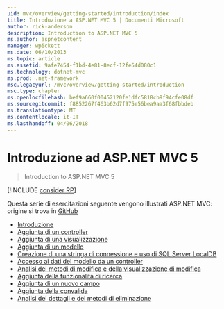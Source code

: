 ```yaml
---
uid: mvc/overview/getting-started/introduction/index
title: Introduzione a ASP.NET MVC 5 | Documenti Microsoft
author: rick-anderson
description: Introduction to ASP.NET MVC 5
ms.author: aspnetcontent
manager: wpickett
ms.date: 06/10/2013
ms.topic: article
ms.assetid: 9afe7454-f1bd-4e81-8ecf-12fe54d080c1
ms.technology: dotnet-mvc
ms.prod: .net-framework
msc.legacyurl: /mvc/overview/getting-started/introduction
msc.type: chapter
ms.openlocfilehash: bef9a660f00452120fe1dfc5818cb9f94cfe08df
ms.sourcegitcommit: f8852267f463b62d7f975e56bea9aa3f68fbbdeb
ms.translationtype: MT
ms.contentlocale: it-IT
ms.lasthandoff: 04/06/2018
---
```

<a name="getting-started-with-aspnet-mvc-5"></a>Introduzione ad ASP.NET MVC 5
====================
> Introduction to ASP.NET MVC 5

[!INCLUDE [consider RP](../../../../includes/razor.md)]

Questa serie di esercitazioni seguente vengono illustrati ASP.NET MVC: origine si trova in [GitHub](https://github.com/aspnet/Docs/tree/master/aspnet/mvc/overview/getting-started/introduction/sample/MvcMovie/MvcMovie)

- [Introduzione](getting-started.md)
- [Aggiunta di un controller](adding-a-controller.md)
- [Aggiunta di una visualizzazione](adding-a-view.md)
- [Aggiunta di un modello](adding-a-model.md)
- [Creazione di una stringa di connessione e uso di SQL Server LocalDB](creating-a-connection-string.md)
- [Accesso ai dati del modello da un controller](accessing-your-models-data-from-a-controller.md)
- [Analisi dei metodi di modifica e della visualizzazione di modifica](examining-the-edit-methods-and-edit-view.md)
- [Aggiunta della funzionalità di ricerca](adding-search.md)
- [Aggiunta di un nuovo campo](adding-a-new-field.md)
- [Aggiunta della convalida](adding-validation.md)
- [Analisi dei dettagli e dei metodi di eliminazione](examining-the-details-and-delete-methods.md)
